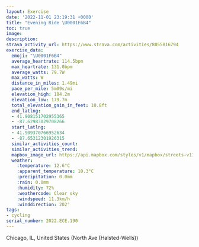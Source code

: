 ```yaml
---
layout: Exercise
date: '2022-11-01 23:19:31 +0000'
title: "Evening Ride \U0001F6B4"
toc: true
image:
description:
strava_activity_url: https://www.strava.com/activities/8055816794
exercise_data:
  emoji: "\U0001F6B4"
  average_heartrate: 114.5bpm
  max_heartrate: 131.0bpm
  average_watts: 79.7W
  max_watts: W
  distance_in_miles: 1.49mi
  pace_per_mile: 5m09s/mi
  elevation_high: 184.2m
  elevation_low: 179.7m
  total_elevation_gain_in_feet: 10.8ft
  end_latlng:
  - 41.908151702955365
  - -87.62983029708266
  start_latlng:
  - 41.909370766952634
  - -87.65312301926315
  similar_activities_count:
  similar_activities_trend:
  mapbox_image_url: https://api.mapbox.com/styles/v1/mapbox/streets-v11/static/path-5+787af2-1.0(wrx~Ffm~uOEkHEyAGOCCs%40MSi%40Cc%40O_a%40KoKEcSEiEAsE%3FeCEwCEiH%40oDIiF%40iDDc%40DKJE%60GG),pin-s-s+e5b22e(-87.65156,41.91036),pin-s-f+89ae00(-87.63019000000004,41.90975)/auto/800x800?access_token=pk.eyJ1Ijoiam9zaGJlY2ttYW4iLCJhIjoiY205eWR2aDd1MWZ6djJrbXc4a3M0bWZleiJ9.XiG9OWkNcZk2QzjJbxLB4A
  weather:
    :temperature: 12.6°C
    :apparent_temperature: 10.3°C
    :precipitation: 0.0mm
    :rain: 0.0mm
    :humidity: 72%
    :weathercode: Clear sky
    :windspeed: 11.3km/h
    :winddirection: 202°
tags:
- cycling
serial_number: 2022.ECE.190
---
```

Chicago, IL, United States (North Ave (Halsted-Wells))
